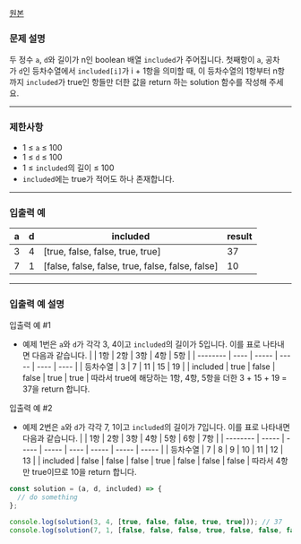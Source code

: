 [원본](https://school.programmers.co.kr/learn/courses/30/lessons/181931)

### **문제 설명**

두 정수 `a`, `d`와 길이가 n인 boolean 배열 `included`가 주어집니다. 첫째항이 `a`, 공차가 `d`인 등차수열에서 `included[i]`가 i + 1항을 의미할 때, 이 등차수열의 1항부터 n항까지 `included`가 true인 항들만 더한 값을 return 하는 solution 함수를 작성해 주세요.

---

### 제한사항

- 1 ≤ `a` ≤ 100
- 1 ≤ `d` ≤ 100
- 1 ≤ `included`의 길이 ≤ 100
- `included`에는 true가 적어도 하나 존재합니다.

---

### 입출력 예

| a   | d   | included                                         | result |
| --- | --- | ------------------------------------------------ | ------ |
| 3   | 4   | [true, false, false, true, true]                 | 37     |
| 7   | 1   | [false, false, false, true, false, false, false] | 10     |

---

### 입출력 예 설명

입출력 예 #1

- 예제 1번은 `a`와 `d`가 각각 3, 4이고 `included`의 길이가 5입니다. 이를 표로 나타내면 다음과 같습니다.
  |          | 1항  | 2항   | 3항   | 4항  | 5항  |
  | -------- | ---- | ----- | ----- | ---- | ---- |
  | 등차수열 | 3    | 7     | 11    | 15   | 19   |
  | included | true | false | false | true | true |
  따라서 true에 해당하는 1항, 4항, 5항을 더한 3 + 15 + 19 = 37을 return 합니다.

입출력 예 #2

- 예제 2번은 `a`와 `d`가 각각 7, 1이고 `included`의 길이가 7입니다. 이를 표로 나타내면 다음과 같습니다.
  |          | 1항   | 2항   | 3항   | 4항  | 5항   | 6항   | 7항   |
  | -------- | ----- | ----- | ----- | ---- | ----- | ----- | ----- |
  | 등차수열 | 7     | 8     | 9     | 10   | 11    | 12    | 13    |
  | included | false | false | false | true | false | false | false |
  따라서 4항만 true이므로 10을 return 합니다.

```jsx
const solution = (a, d, included) => {
  // do something
};

console.log(solution(3, 4, [true, false, false, true, true])); // 37
console.log(solution(7, 1, [false, false, false, true, false, false, false])); // 10
```
